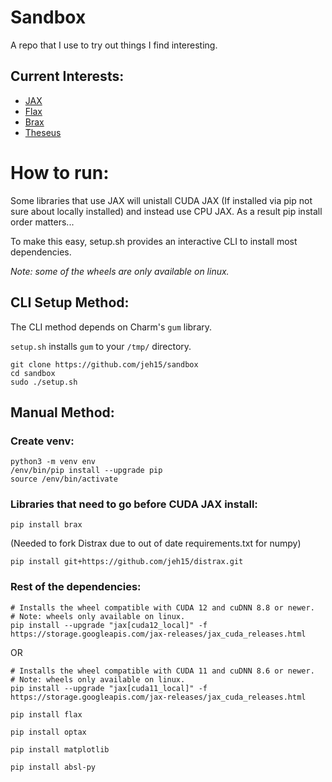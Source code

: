 # Sandbox
A repo that I use to try out things I find interesting.

## Current Interests:
* [JAX](https://github.com/google/jax)
* [Flax](https://github.com/google/flax)
* [Brax](https://github.com/google/brax)
* [Theseus](https://github.com/facebookresearch/theseus)


# How to run:
Some libraries that use JAX will unistall CUDA JAX (If installed via pip not sure about locally installed) and instead use CPU JAX.
As a result pip install order matters...

To make this easy, setup.sh provides an interactive CLI to install most dependencies.

*Note: some of the wheels are only available on linux.*

## CLI Setup Method:
The CLI method depends on Charm's `gum` library. 

`setup.sh` installs `gum` to your `/tmp/` directory.


```
git clone https://github.com/jeh15/sandbox
cd sandbox
sudo ./setup.sh
```

## Manual Method:
### Create venv:
```
python3 -m venv env
/env/bin/pip install --upgrade pip
source /env/bin/activate
```

### Libraries that need to go before CUDA JAX install:
```
pip install brax
```

(Needed to fork Distrax due to out of date requirements.txt for numpy)
```
pip install git+https://github.com/jeh15/distrax.git
```

### Rest of the dependencies:
```
# Installs the wheel compatible with CUDA 12 and cuDNN 8.8 or newer.
# Note: wheels only available on linux.
pip install --upgrade "jax[cuda12_local]" -f https://storage.googleapis.com/jax-releases/jax_cuda_releases.html
```
OR
```
# Installs the wheel compatible with CUDA 11 and cuDNN 8.6 or newer.
# Note: wheels only available on linux.
pip install --upgrade "jax[cuda11_local]" -f https://storage.googleapis.com/jax-releases/jax_cuda_releases.html
```

```
pip install flax
```

```
pip install optax
```

```
pip install matplotlib
```

```
pip install absl-py
```